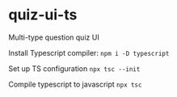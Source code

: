 # quiz-ui-ts
Multi-type question quiz UI

Install Typescript compiler:
`npm i -D typescript`

Set up TS configuration
`npx tsc --init`

Compile typescript to javascript
`npx tsc`